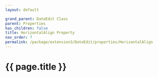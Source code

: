 ```yaml
---
layout: default

grand_parent: DateEdit Class
parent: Properties
has_children: false
title: HorizontalAlign Property
nav_order: 7
permalink: /package/extension3/DateEdit/properties/HorizontalAlign
---
```

# {{ page.title }}
